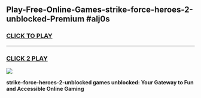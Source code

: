 
## Play-Free-Online-Games-strike-force-heroes-2-unblocked-Premium #alj0s
<h3>
<a href="https://premium.freeplayer.one?title=strike-force-heroes-2-unblocked&ref=8M">CLICK TO PLAY</a></h3>
<hr>

<h3>
<a href="https://premium.freeplayer.one?title=strike-force-heroes-2-unblocked&ref=8M">CLICK 2 PLAY</a>
  
</h3>

<a href="https://premium.freeplayer.one?title=strike-force-heroes-2-unblocked&ref=8M"><img src="https://clearcache.store/games.png"></a>


**strike-force-heroes-2-unblocked games unblocked: Your Gateway to Fun and Accessible Online Gaming**
